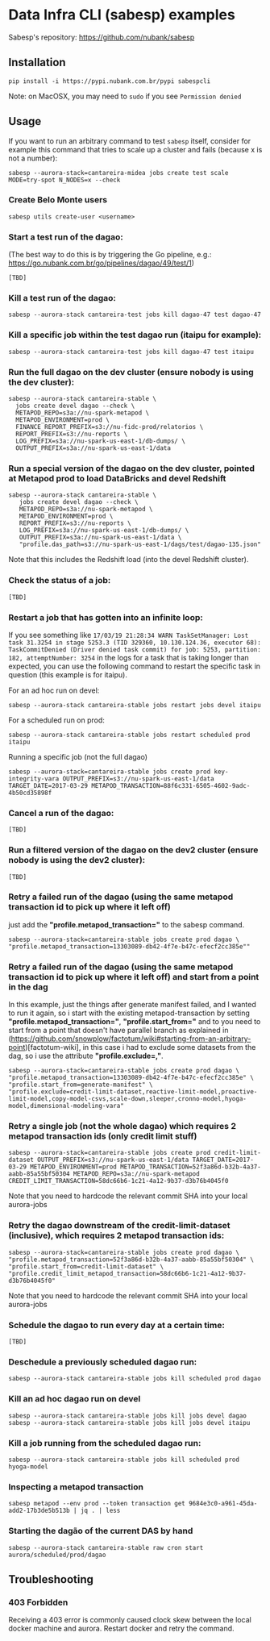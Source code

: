 # Data Infra CLI (sabesp) examples

Sabesp's repository: https://github.com/nubank/sabesp

## Installation

```shell
pip install -i https://pypi.nubank.com.br/pypi sabespcli
```

Note: on MacOSX, you may need to `sudo` if you see `Permission denied`

## Usage

If you want to run an arbitrary command to test `sabesp` itself, consider for
example this command that tries to scale up a cluster and fails (because x is not a number):
```shell
sabesp --aurora-stack=cantareira-midea jobs create test scale MODE=try-spot N_NODES=x --check
```

### Create Belo Monte users
```shell
sabesp utils create-user <username>
```

### Start a test run of the dagao:
(The best way to do this is by triggering the Go pipeline, e.g.: https://go.nubank.com.br/go/pipelines/dagao/49/test/1)

```shell
[TBD]
```

### Kill a test run of the dagao:

```shell
sabesp --aurora-stack cantareira-test jobs kill dagao-47 test dagao-47
```

### Kill a specific job within the test dagao run (itaipu for example):

```shell
sabesp --aurora-stack cantareira-test jobs kill dagao-47 test itaipu
```

### Run the full dagao on the dev cluster (ensure nobody is using the dev cluster):

```shell
sabesp --aurora-stack cantareira-stable \
  jobs create devel dagao --check \
  METAPOD_REPO=s3a://nu-spark-metapod \
  METAPOD_ENVIRONMENT=prod \
  FINANCE_REPORT_PREFIX=s3://nu-fidc-prod/relatorios \
  REPORT_PREFIX=s3://nu-reports \
  LOG_PREFIX=s3a://nu-spark-us-east-1/db-dumps/ \
  OUTPUT_PREFIX=s3a://nu-spark-us-east-1/data
```

### Run a special version of the dagao on the dev cluster, pointed at Metapod prod to load DataBricks and devel Redshift

```shell
sabesp --aurora-stack cantareira-stable \
   jobs create devel dagao --check \
   METAPOD_REPO=s3a://nu-spark-metapod \
   METAPOD_ENVIRONMENT=prod \
   REPORT_PREFIX=s3://nu-reports \
   LOG_PREFIX=s3a://nu-spark-us-east-1/db-dumps/ \
   OUTPUT_PREFIX=s3a://nu-spark-us-east-1/data \
   "profile.das_path=s3://nu-spark-us-east-1/dags/test/dagao-135.json"
```

Note that this includes the Redshift load (into the devel Redshift cluster).

### Check the status of a job:

```shell
[TBD]
```

### Restart a job that has gotten into an infinite loop:

If you see something like `17/03/19 21:28:34 WARN TaskSetManager: Lost task 31.3254 in stage 5253.3 (TID 329360, 10.130.124.36, executor 68): TaskCommitDenied (Driver denied task commit) for job: 5253, partition: 182, attemptNumber: 3254` in the logs for a task that is taking longer than expected, you can use the following command to restart the specific task in question (this example is for itaipu).

For an ad hoc run on devel:

```shell
sabesp --aurora-stack cantareira-stable jobs restart jobs devel itaipu
```

For a scheduled run on prod:

```shell
sabesp --aurora-stack cantareira-stable jobs restart scheduled prod itaipu
```

Running a specific job (not the full dagao)
```shell
sabesp --aurora-stack=cantareira-stable jobs create prod key-integrity-vara OUTPUT_PREFIX=s3://nu-spark-us-east-1/data TARGET_DATE=2017-03-29 METAPOD_TRANSACTION=88f6c331-6505-4602-9adc-4b50cd35898f
```

### Cancel a run of the dagao:

```shell
[TBD]
```

### Run a filtered version of the dagao on the dev2 cluster (ensure nobody is using the dev2 cluster):

```shell
[TBD]
```

### Retry a failed run of the dagao (using the same metapod transaction id to pick up where it left off)

just add the **"profile.metapod_transaction=<tx>"** to the sabesp command.

```shell
sabesp --aurora-stack=cantareira-stable jobs create prod dagao \
"profile.metapod_transaction=13303089-db42-4f7e-b47c-efecf2cc385e""
```

### Retry a failed run of the dagao (using the same metapod transaction id to pick up where it left off) and start from a point in the dag

In this example, just the things after generate manifest failed, and I wanted to run it again, so i start with the existing metapod-transaction by setting **"profile.metapod_transaction=<tx>"**, **"profile.start_from=<task>"** and to you need to start from a point that doesn't have parallel branch as explained in (https://github.com/snowplow/factotum/wiki#starting-from-an-arbitrary-point)[factotum-wiki], in this case i had to exclude some datasets from the dag, so i use the attribute **"profile.exclude=<dataset>,<dataset>"**.

```shell
sabesp --aurora-stack=cantareira-stable jobs create prod dagao \
"profile.metapod_transaction=13303089-db42-4f7e-b47c-efecf2cc385e" \
"profile.start_from=generate-manifest" \
"profile.exclude=credit-limit-dataset,reactive-limit-model,proactive-limit-model,copy-model-csvs,scale-down,sleeper,cronno-model,hyoga-model,dimensional-modeling-vara"
```

### Retry a single job (not the whole dagao) which requires 2 metapod transaction ids (only credit limit stuff)

```shell
sabesp --aurora-stack=cantareira-stable jobs create prod credit-limit-dataset OUTPUT_PREFIX=s3://nu-spark-us-east-1/data TARGET_DATE=2017-03-29 METAPOD_ENVIRONMENT=prod METAPOD_TRANSACTION=52f3a86d-b32b-4a37-aabb-85a55bf50304 METAPOD_REPO=s3a://nu-spark-metapod CREDIT_LIMIT_TRANSACTION=58dc66b6-1c21-4a12-9b37-d3b76b4045f0
```

Note that you need to hardcode the relevant commit SHA into your local aurora-jobs

### Retry the dagao downstream of the credit-limit-dataset (inclusive), which requires 2 metapod transaction ids:

```shell
sabesp --aurora-stack=cantareira-stable jobs create prod dagao \
"profile.metapod_transaction=52f3a86d-b32b-4a37-aabb-85a55bf50304" \
"profile.start_from=credit-limit-dataset" \
"profile.credit_limit_metapod_transaction=58dc66b6-1c21-4a12-9b37-d3b76b4045f0"
```

Note that you need to hardcode the relevant commit SHA into your local aurora-jobs

### Schedule the dagao to run every day at a certain time:

```shell
[TBD]
```

### Deschedule a previously scheduled dagao run:

```shell
sabesp --aurora-stack cantareira-stable jobs kill scheduled prod dagao
```

### Kill an ad hoc dagao run on devel

```shell
sabesp --aurora-stack cantareira-stable jobs kill jobs devel dagao
sabesp --aurora-stack cantareira-stable jobs kill jobs devel itaipu
```

### Kill a job running from the scheduled dagao run:

```shell
sabesp --aurora-stack cantareira-stable jobs kill scheduled prod hyoga-model
```

### Inspecting a metapod transaction

```shell
sabesp metapod --env prod --token transaction get 9684e3c0-a961-45da-add2-17b3de5b513b | jq . | less
```

### Starting the dagão of the current DAS by hand

```shell
sabesp --aurora-stack cantareira-stable raw cron start aurora/scheduled/prod/dagao
```

## Troubleshooting

### 403 Forbidden

Receiving a 403 error is commonly caused clock skew between the local docker machine and aurora.  Restart docker and retry the command.
